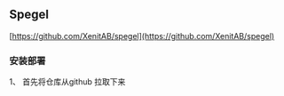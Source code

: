 ## Spegel

[https://github.com/XenitAB/spegel](https://github.com/XenitAB/spegel)

### 安装部署

1、 首先将仓库从github 拉取下来

```bash
```

